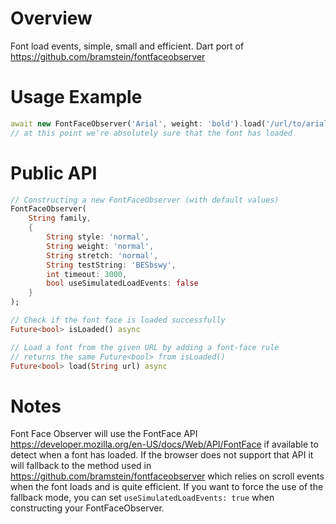 # Overview

Font load events, simple, small and efficient.
Dart port of https://github.com/bramstein/fontfaceobserver

# Usage Example

```dart
await new FontFaceObserver('Arial', weight: 'bold').load('/url/to/arial.ttf');
// at this point we're absolutely sure that the font has loaded
```

# Public API

```dart
// Constructing a new FontFaceObserver (with default values)
FontFaceObserver(
    String family,
    {
        String style: 'normal',
        String weight: 'normal',
        String stretch: 'normal',
        String testString: 'BESbswy',
        int timeout: 3000,
        bool useSimulatedLoadEvents: false
    }
);

// Check if the font face is loaded successfully
Future<bool> isLoaded() async

// Load a font from the given URL by adding a font-face rule
// returns the same Future<bool> from isLoaded()
Future<bool> load(String url) async
```

# Notes
Font Face Observer will use the FontFace API
https://developer.mozilla.org/en-US/docs/Web/API/FontFace if available to detect
when a font has loaded. If the browser does not support that API it will
fallback to the method used in https://github.com/bramstein/fontfaceobserver which
relies on scroll events when the font loads and is quite efficient. If you want
to force the use of the fallback mode, you can set
`useSimulatedLoadEvents: true` when constructing your FontFaceObserver.
